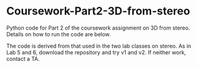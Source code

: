 # Coursework-Part2-3D-from-stereo

Python code for Part 2 of the coursework assignment on 3D from stereo. Details on how to run the code are below.

The code is derived from that used in the two lab classes on stereo. As in Lab 5 and 6, download the repository and try v1 and v2. If neither work, contact a TA.
